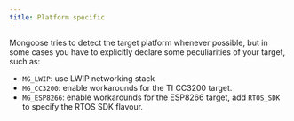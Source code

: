 ```yaml
---
title: Platform specific
---
```


Mongoose tries to detect the target platform whenever possible, but in some cases you have
to explicitly declare some peculiarities of your target, such as:

- `MG_LWIP`: use LWIP networking stack
- `MG_CC3200`: enable workarounds for the TI CC3200 target.
- `MG_ESP8266`: enable workarounds for the ESP8266 target, add `RTOS_SDK` to specify the RTOS SDK flavour.
